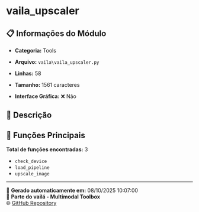 # vaila_upscaler

## 📋 Informações do Módulo

- **Categoria:** Tools
- **Arquivo:** `vaila\vaila_upscaler.py`
- **Linhas:** 58
- **Tamanho:** 1561 caracteres


- **Interface Gráfica:** ❌ Não

## 📖 Descrição



## 🔧 Funções Principais

**Total de funções encontradas:** 3

- `check_device`
- `load_pipeline`
- `upscale_image`




---

📅 **Gerado automaticamente em:** 08/10/2025 10:07:00  
🔗 **Parte do vailá - Multimodal Toolbox**  
🌐 [GitHub Repository](https://github.com/vaila-multimodaltoolbox/vaila)
